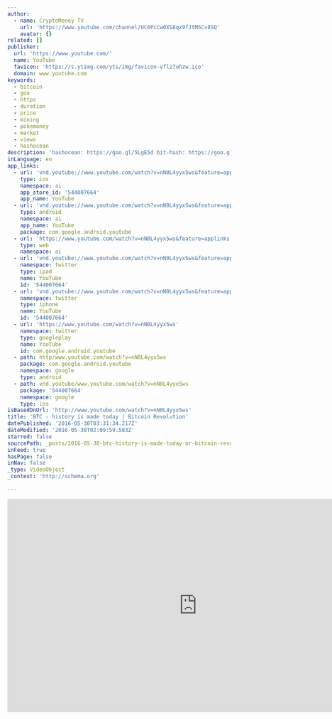 ```yaml
---
author:
  - name: CryptoMoney TV
    url: 'https://www.youtube.com/channel/UC6PcCw0XS8qx9fJtMSCv8SQ'
    avatar: {}
related: []
publisher:
  url: 'https://www.youtube.com/'
  name: YouTube
  favicon: 'https://s.ytimg.com/yts/img/favicon-vflz7uhzw.ico'
  domain: www.youtube.com
keywords:
  - bitcoin
  - goo
  - https
  - duration
  - price
  - mining
  - pokemoney
  - market
  - views
  - hashocean
description: 'hashocean: https://goo.gl/5LgE5d bit-hash: https://goo.gl/ZmA7ci eobot: https://goo.gl/R9N28w sky-hash: https://goo.gl/po90u7 hashflare: https://goo.gl/Zhdzd0 topmine: https://goo.gl/3K5ecN pokemoney: https://goo.gl/LDXrKO genesis-mining: http://goo.gl/JbVKxG The State of the Bitcoin Revolution: You decide It is interesting their take on "Opinion", where the author, Andre Alessandro, gets to state his opinion, but the reader does not have any commentary space below the article.'
inLanguage: en
app_links:
  - url: 'vnd.youtube://www.youtube.com/watch?v=nN0L4yyx5ws&feature=applinks'
    type: ios
    namespace: ai
    app_store_id: '544007664'
    app_name: YouTube
  - url: 'vnd.youtube://www.youtube.com/watch?v=nN0L4yyx5ws&feature=applinks'
    type: android
    namespace: ai
    app_name: YouTube
    package: com.google.android.youtube
  - url: 'https://www.youtube.com/watch?v=nN0L4yyx5ws&feature=applinks'
    type: web
    namespace: ai
  - url: 'vnd.youtube://www.youtube.com/watch?v=nN0L4yyx5ws&feature=applinks'
    namespace: twitter
    type: ipad
    name: YouTube
    id: '544007664'
  - url: 'vnd.youtube://www.youtube.com/watch?v=nN0L4yyx5ws&feature=applinks'
    namespace: twitter
    type: iphone
    name: YouTube
    id: '544007664'
  - url: 'https://www.youtube.com/watch?v=nN0L4yyx5ws'
    namespace: twitter
    type: googleplay
    name: YouTube
    id: com.google.android.youtube
  - path: http/www.youtube.com/watch?v=nN0L4yyx5ws
    package: com.google.android.youtube
    namespace: google
    type: android
  - path: vnd.youtube/www.youtube.com/watch?v=nN0L4yyx5ws
    package: '544007664'
    namespace: google
    type: ios
isBasedOnUrl: 'http://www.youtube.com/watch?v=nN0L4yyx5ws'
title: 'BTC - history is made today | Bitcoin Revolution'
datePublished: '2016-05-30T03:31:34.217Z'
dateModified: '2016-05-30T02:09:59.583Z'
starred: false
sourcePath: _posts/2016-05-30-btc-history-is-made-today-or-bitcoin-revolution.md
inFeed: true
hasPage: false
inNav: false
_type: VideoObject
_context: 'http://schema.org'

---
```

<iframe src="http://cdn.embedly.com/widgets/media.html?src=https%3A%2F%2Fwww.youtube.com%2Fembed%2FnN0L4yyx5ws%3Ffeature%3Doembed&amp;url=http%3A%2F%2Fwww.youtube.com%2Fwatch%3Fv%3DnN0L4yyx5ws&amp;image=https%3A%2F%2Fi.ytimg.com%2Fvi%2FnN0L4yyx5ws%2Fhqdefault.jpg&amp;key=b7d04c9b404c499eba89ee7072e1c4f7&amp;type=text%2Fhtml&amp;schema=youtube" width="854" height="480" scrolling="no" frameborder="0" allowfullscreen="" style=""></iframe>